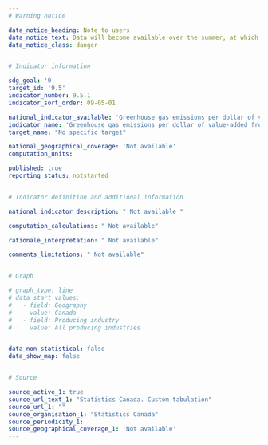 ```yaml
---
# Warning notice

data_notice_heading: Note to users
data_notice_text: Data will become available over the summer, at which point the data hub will be updated.
data_notice_class: danger


# Indicator information

sdg_goal: '9'
target_id: '9.5'
indicator_number: 9.5.1
indicator_sort_order: 09-05-01

national_indicator_available: 'Greenhouse gas emissions per dollar of value-added from the production of infrastructure assets'
indicator_name: 'Greenhouse gas emissions per dollar of value-added from the production of infrastructure assets'
target_name: "No specific target"

national_geographical_coverage: 'Not available'
computation_units: 

published: true
reporting_status: notstarted


# Indicator definition and additional information

national_indicator_description: " Not available "

computation_calculations: " Not available"

rationale_interpretation: " Not available"

comments_limitations: " Not available"


# Graph

# graph_type: line
# data_start_values:
#   - field: Geography
#     value: Canada
#   - field: Producing industry
#     value: All producing industries


data_non_statistical: false
data_show_map: false


# Source

source_active_1: true
source_url_text_1: "Statistics Canada. Custom tabulation"
source_url_1: ""
source_organisation_1: "Statistics Canada"
source_periodicity_1: 
source_geographical_coverage_1: 'Not available'
---
```


